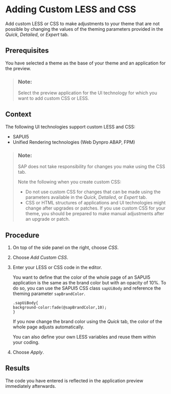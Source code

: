 <!-- copyad000cde148843e4a83262c446a350b3 -->

# Adding Custom LESS and CSS

Add custom LESS or CSS to make adjustments to your theme that are not possible by changing the values of the theming parameters provided in the *Quick*, *Detailed*, or *Expert* tab.



<a name="copyad000cde148843e4a83262c446a350b3__prereq_N1001D_N1001A_N10001"/>

## Prerequisites

You have selected a theme as the base of your theme and an application for the preview.

> ### Note:  
> Select the preview application for the UI technology for which you want to add custom CSS or LESS.



<a name="copyad000cde148843e4a83262c446a350b3__context_N10014_N10011_N10001"/>

## Context

The following UI technologies support custom LESS and CSS:

-   SAPUI5
-   Unified Rendering technologies \(Web Dynpro ABAP, FPM\)

> ### Note:  
> SAP does not take responsibility for changes you make using the CSS tab.
> 
> Note the following when you create custom CSS:
> 
> -   Do not use custom CSS for changes that can be made using the parameters available in the *Quick*, *Detailed*, or *Expert* tab.
> -   CSS or HTML structures of applications and UI technologies might change after upgrades or patches. If you use custom CSS for your theme, you should be prepared to make manual adjustments after an upgrade or patch.



## Procedure

1.  On top of the side panel on the right, choose *CSS*.

2.  Choose *Add Custom CSS*.

3.  Enter your LESS or CSS code in the editor.

    You want to define that the color of the whole page of an SAPUI5 application is the same as the brand color but with an opacity of 10%. To do so, you can use the SAPUI5 CSS class `sapUiBody` and reference the theming parameter `sapBrandColor`.

    ```
    .sapUiBody{ 
    background-color:fade(@sapBrandColor,10);
    }
    ```

    If you now change the brand color using the *Quick* tab, the color of the whole page adjusts automatically.

    You can also define your own LESS variables and reuse them within your coding.

4.  Choose *Apply*.




<a name="copyad000cde148843e4a83262c446a350b3__result_N10037_N10012_N10001"/>

## Results

The code you have entered is reflected in the application preview immediately afterwards.

